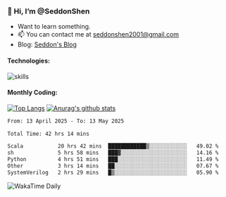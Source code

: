 ### 👋 Hi, I’m @SeddonShen
- Want to learn something.
- 📫 You can contact me at seddonshen2001@gmail.com
- Blog: [Seddon's Blog](https://seddonshen.github.io/)
#### Technologies:

![skills](https://skillicons.dev/icons?i=scala,js,html,css,bootstrap,jquery,c,cpp,cloudflare,django,docker,flask,git,github,githubactions,linux,latex,mysql,nodejs,ps,php,pr,py,raspberrypi,redis,unreal,v,vscode,vue,bash)

#### Monthly Coding:
[![Top Langs](https://github-readme-stats.vercel.app/api/top-langs?username=seddonshen&show_icons=true&locale=en&layout=compact&hide=html&langs_count=8)](https://github.com/SeddonShen/)
[![Anurag's github stats](https://github-readme-stats.vercel.app/api?username=SeddonShen&count_private=true&show_icons=true)](https://github.com/anuraghazra/github-readme-stats)
<!--START_SECTION:waka-->

```txt
From: 13 April 2025 - To: 13 May 2025

Total Time: 42 hrs 14 mins

Scala           20 hrs 42 mins  ████████████▒░░░░░░░░░░░░   49.02 %
sh              5 hrs 58 mins   ███▓░░░░░░░░░░░░░░░░░░░░░   14.16 %
Python          4 hrs 51 mins   ███░░░░░░░░░░░░░░░░░░░░░░   11.49 %
Other           3 hrs 14 mins   ██░░░░░░░░░░░░░░░░░░░░░░░   07.67 %
SystemVerilog   2 hrs 29 mins   █▒░░░░░░░░░░░░░░░░░░░░░░░   05.90 %
```

<!--END_SECTION:waka-->

![WakaTime Daily](https://wakatime.com/share/@seddon2001/61a7e342-5f12-4fea-bf92-1fac161e97d6.svg)
<!---
SeddonShen/SeddonShen is a ✨ special ✨ repository because its `README.md` (this file) appears on your GitHub profile.
You can click the Preview link to take a look at your changes.
--->
